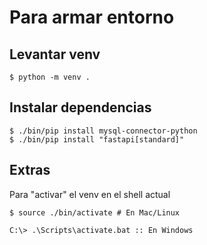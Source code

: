 # Para armar entorno  

## Levantar venv  

```
$ python -m venv .
```  

## Instalar dependencias  

```
$ ./bin/pip install mysql-connector-python
$ ./bin/pip install "fastapi[standard]"
```  

## Extras  

Para "activar" el venv en el shell actual
```
$ source ./bin/activate # En Mac/Linux
```  
```
C:\> .\Scripts\activate.bat :: En Windows
```  


